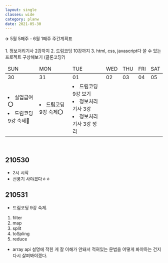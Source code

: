 ```yaml
---
layout: single
classes: wide
category: planw
date: 2021-05-30
---
```

✈️ 5월 5째주 - 6월 1째주 주간계획표


<head>
  <link rel="stylesheet" type="text/css" href="/assets/css/weeklyplan_table.css">
</head>
<body>
<div markdown="1">
1. 정보처리기사 2강까지
2. 드림코딩 10강까지
3. html, css, javascript다 쓸 수 있는 프로젝트 구상해보기 (클론코딩?)
</div>

<div>
  <table>
      <thead>
        <tr>
            <td>SUN</td>
            <td>MON</td>
            <td>TUE</td>
            <td>WED</td>
            <td>THU</td>
            <td>FRI</td>
            <td>SAT</td>      
        </tr>
      </thead>
      <tbody id="todo-list">
          <tr class= "day">
            <td>30</td>   
            <td>31</td>
            <td>01</td>
            <td>02</td>
            <td>03</td>
            <td>04</td>
            <td>05</td>
          </tr>
          <tr class="text">
            <td>
              <li>실업급여⭕</li>
              <li>드림코딩 9강 숙제🔺</li>
            </td>
            <td>
              <li>드림코딩 9강 숙제⭕</li>
            </td>
            <td>
              <li>드림코딩 9강 보기</li>
              <li>정보처리기사 3강</li>
              <li>정보처리기사 3강 정리</li>
            </td>
            <td>
            </td>
            <td>
            </td>
            <td></td>
            <td>
            </td>
          </tr>
      </tbody>
  </table>
</div>
</body>



<br> 

## 210530 
- 2시 시작
- 선풍기 사야겠다ㅎㅎ

## 210531
- 드림코딩 9강 숙제. 
1. filter
2. map 
3. split 
4. toSpling 
5. reduce
- array api 설명에 적힌 게 잘 이해가 안돼서 적혀있는 문법을 어떻게 봐야하는 건지 다시 살펴봐야겠다.